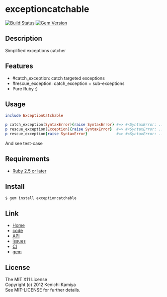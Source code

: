 exceptioncatchable
===================

[![Build Status](https://secure.travis-ci.org/kachick/exceptioncatchable.png)](http://travis-ci.org/kachick/exceptioncatchable)
[![Gem Version](https://badge.fury.io/rb/exceptioncatchable.png)](http://badge.fury.io/rb/exceptioncatchable)

Description
-----------

Simplified exceptions catcher

Features
--------

* #catch_exception: catch targeted exceptions
* #rescue_exception: catch_exception + sub-exceptions
* Pure Ruby :)

Usage
-----

```ruby
include ExceptionCatchable

p catch_exception(SyntaxError){raise SyntaxError} #=> #<SyntaxError: ...>
p rescue_exception(Exception){raise SyntaxError}  #=> #<SyntaxError: ...>
p rescue_exception{raise SyntaxError}             #=> #<SyntaxError: ...>
```

And see test-case

Requirements
-------------

* [Ruby 2.5 or later](http://travis-ci.org/#!/kachick/exceptioncatchable)

Install
-------

```bash
$ gem install exceptioncatchable
```

Link
----

* [Home](http://kachick.github.com/exceptioncatchable)
* [code](https://github.com/kachick/exceptioncatchable)
* [API](http://kachick.github.com/exceptioncatchable/yard/frames.html)
* [issues](https://github.com/kachick/exceptioncatchable/issues)
* [CI](http://travis-ci.org/#!/kachick/exceptioncatchable)
* [gem](https://rubygems.org/gems/exceptioncatchable)

License
--------

The MIT X11 License  
Copyright (c) 2012 Kenichi Kamiya  
See MIT-LICENSE for further details.
